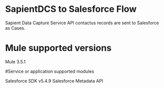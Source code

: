 # SapientDCS to Salesforce Flow

Sapient Data Capture Service API contactus records are sent to Salesforce as Cases.

# Mule supported versions
Mule 3.5.1

#Service or application supported modules

Salesforce SDK v5.4.9
Salesforce Metadata API